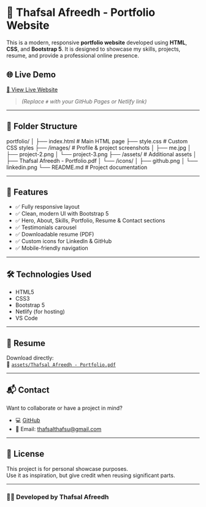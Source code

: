 # 💼 Thafsal Afreedh - Portfolio Website

This is a modern, responsive **portfolio website** developed using **HTML**, **CSS**, and **Bootstrap 5**. It is designed to showcase my skills, projects, resume, and provide a professional online presence.

## 🌐 Live Demo

[🔗 View Live Website](https://silly-puffpuff-3ee2e0.netlify.app/)  
> *(Replace `#` with your GitHub Pages or Netlify link)*

---

## 📁 Folder Structure

portfolio/
│
├── index.html # Main HTML page
├── style.css # Custom CSS styles
├── /images/ # Profile & project screenshots
│ ├── me.jpg
│ ├── project-2.png
│ └── project-3.png
├── /assets/ # Additional assets
│ ├── Thafsal Afreedh - Portfolio.pdf
│ └── /icons/
│ ├── github.png
│ └── linkedin.png
└── README.md # Project documentation

---

## 🚀 Features

- ✅ Fully responsive layout
- ✅ Clean, modern UI with Bootstrap 5
- ✅ Hero, About, Skills, Portfolio, Resume & Contact sections
- ✅ Testimonials carousel
- ✅ Downloadable resume (PDF)
- ✅ Custom icons for LinkedIn & GitHub
- ✅ Mobile-friendly navigation

---

## 🛠️ Technologies Used

- HTML5
- CSS3
- Bootstrap 5
- Netlify (for hosting)
- VS Code

---

## 📄 Resume

Download directly:  
📄 [`assets/Thafsal Afreedh - Portfolio.pdf`](assets/Thafsal%20Afreedh%20-%20Portfolio.pdf)

---

## 📬 Contact

Want to collaborate or have a project in mind?

- 💻 [GitHub](https://github.com/Thafsal)
- 📧 Email: thafsalthafsu@gmail.com

---

## 📌 License

This project is for personal showcase purposes.  
Use it as inspiration, but give credit when reusing significant parts.

---

### 👨‍💻 Developed by Thafsal Afreedh